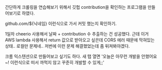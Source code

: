 간단하게 크롤링을 연습해보기 위해서 깃헙 contribution을 확인하는 프로그램을 만들어보기로 하였다.

github.com/${닉네임} 이런식으로 가서 커밋 했는지 확인하기.

1일차 cheerio 사용해서 날짜 + contribution 수 추출하는 건 성공했다.
근데 이거 AWS lambda 사용해서 return 값으로 받아오고 싶은데 CORS 에러 때문에 막혀있는 상태.. 로컬만 문제네.. 저번에 이런 문제 해결했었는데 좀 뒤져봐야겠다.

크롬 익스텐션으로 만들어보고 싶기도 하다. 새 탭 열면 '오늘은 아무런 개발을 안했어요~! 이런식으로 떠서 까먹지 않고 꾸준히 개발할 수 있게;;'

